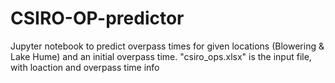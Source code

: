# CSIRO-OP-predictor
Jupyter notebook to predict overpass times for given locations (Blowering &amp; Lake Hume) and an initial overpass time.
"csiro_ops.xlsx" is the input file, with loaction and overpass time info
